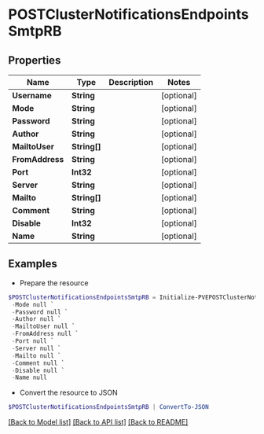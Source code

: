 # POSTClusterNotificationsEndpointsSmtpRB
## Properties

Name | Type | Description | Notes
------------ | ------------- | ------------- | -------------
**Username** | **String** |  | [optional] 
**Mode** | **String** |  | [optional] 
**Password** | **String** |  | [optional] 
**Author** | **String** |  | [optional] 
**MailtoUser** | **String[]** |  | [optional] 
**FromAddress** | **String** |  | [optional] 
**Port** | **Int32** |  | [optional] 
**Server** | **String** |  | [optional] 
**Mailto** | **String[]** |  | [optional] 
**Comment** | **String** |  | [optional] 
**Disable** | **Int32** |  | [optional] 
**Name** | **String** |  | [optional] 

## Examples

- Prepare the resource
```powershell
$POSTClusterNotificationsEndpointsSmtpRB = Initialize-PVEPOSTClusterNotificationsEndpointsSmtpRB  -Username null `
 -Mode null `
 -Password null `
 -Author null `
 -MailtoUser null `
 -FromAddress null `
 -Port null `
 -Server null `
 -Mailto null `
 -Comment null `
 -Disable null `
 -Name null
```

- Convert the resource to JSON
```powershell
$POSTClusterNotificationsEndpointsSmtpRB | ConvertTo-JSON
```

[[Back to Model list]](../README.md#documentation-for-models) [[Back to API list]](../README.md#documentation-for-api-endpoints) [[Back to README]](../README.md)

